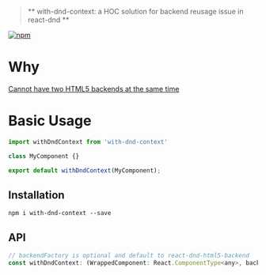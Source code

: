 > ** with-dnd-context: a HOC solution for backend reusage issue in react-dnd **

[![npm](https://img.shields.io/badge/version-1.0.1-orange.svg)](https://www.npmjs.com/package/with-dnd-context)

# Why

[Cannot have two HTML5 backends at the same time](https://github.com/react-dnd/react-dnd/issues/186)

# Basic Usage

```javascript
import withDndContext from 'with-dnd-context'

class MyComponent {}

export default withDndContext(MyComponent);
```

## Installation

```
npm i with-dnd-context --save
```

## API

```javascript
// backendFactory is optional and default to react-dnd-html5-backend
const withDndContext: (WrappedComponent: React.ComponentType<any>, backendFactory?: BackendFactory) => React.ComponentType<any>;
```

